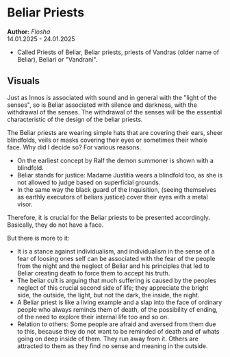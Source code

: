 # Beliar Priests

**Author:** *Flosha*  
14.01.2025 - 24.01.2025  

* Called Priests of Beliar, Beliar priests, priests of Vandras (older name of Beliar), Beliari or "Vandrani".


## Visuals

Just as Innos is associated with sound and in general with the "light of the senses", so is Beliar associated with silence and darkness, with the withdrawal of the senses. The withdrawal of the senses will be the essential characteristic of the design of the beliar priests.

The Beliar priests are wearing simple hats that are covering their ears, sheer blindfolds, veils or masks covering their eyes or sometimes their whole face. Why did I decide so? For various reasons. 

* On the earliest concept by Ralf the demon summoner is shown with a blindfold.
* Beliar stands for justice: Madame Justitia wears a blindfold too, as she is not allowed to judge based on superficial grounds.
* In the same way the black guard of the Inquisition, (seeing themselves as earthly executors of beliars justice) cover their eyes with a metal visor.

Therefore, it is crucial for the Beliar priests to be presented accordingly. Basically, they do not have a face. 

But there is more to it: 
* It is a stance against individualism, and individualism in the sense of a fear of loosing ones self can be associated with the fear of the people from the night and the neglect of Beliar and his principles that led to Beliar creating death to force them to accept his truth.
* The beliar cult is arguing that much suffering is caused by the peoples neglect of this crucial second side of life; they appreciate the bright side, the outside, the light, but not the dark, the inside, the night.
* A Beliar priest is like a living example and a slap into the face of ordinary people who always reminds them of death, of the possibility of ending, of the need to explore their internal life too and so on. 
* Relation to others: Some people are afraid and aversed from them due to this, because they do not want to be reminded of death and of whats going on deep inside of them. They run away from it. Others are attracted to them as they find no sense and meaning in the outside.






